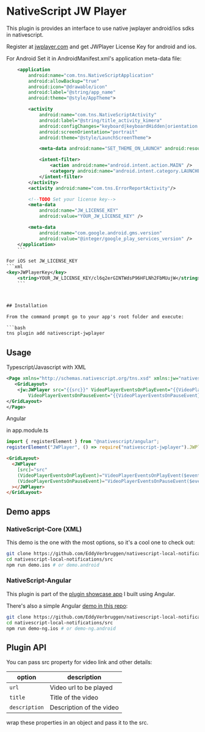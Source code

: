 # NativeScript JW Player

This plugin is provides an interface to use native jwplayer android/ios sdks in nativescript.

Register at [jwplayer.com](jwplayer.com) and get JWPlayer License Key for android and ios.

For Android Set it in AndroidManifest.xml's application meta-data file:

````xml
	<application
		android:name="com.tns.NativeScriptApplication"
		android:allowBackup="true"
		android:icon="@drawable/icon"
		android:label="@string/app_name"
		android:theme="@style/AppTheme">

		<activity
			android:name="com.tns.NativeScriptActivity"
			android:label="@string/title_activity_kimera"
			android:configChanges="keyboard|keyboardHidden|orientation|screenSize|smallestScreenSize|screenLayout|locale|uiMode"
			android:screenOrientation="portrait"
			android:theme="@style/LaunchScreenTheme">

			<meta-data android:name="SET_THEME_ON_LAUNCH" android:resource="@style/AppTheme" />

			<intent-filter>
				<action android:name="android.intent.action.MAIN" />
				<category android:name="android.intent.category.LAUNCHER" />
			</intent-filter>
		</activity>
		<activity android:name="com.tns.ErrorReportActivity"/>

        <!--TODO Set your license key-->
        <meta-data
            android:name="JW_LICENSE_KEY"
            android:value="YOUR_JW_LICENSE_KEY" />

        <meta-data
            android:name="com.google.android.gms.version"
            android:value="@integer/google_play_services_version" />
	</application>
    ```

For iOS set JW_LICENSE_KEY
```xml
<key>JWPlayerKey</key>
	<string>YOUR_JW_LICENSE_KEY/cl6q2erGINTWdsP96HFLNh2FbMUujW</string>
    ```



## Installation

From the command prompt go to your app's root folder and execute:

```bash
tns plugin add nativescript-jwplayer
````

## Usage

Typescript/Javascript with XML

```xml
<Page xmlns="http://schemas.nativescript.org/tns.xsd" xmlns:jw="nativescript-jwplayer">
   <GridLayout>
    <jw:JWPlayer src="{{src}}" VideoPlayerEventsOnPlayEvent="{{VideoPlayerEventsOnPlayEvent}}"
        VideoPlayerEventsOnPauseEvent="{{VideoPlayerEventsOnPauseEvent}}"></jw:JWPlayer>
</GridLayout>
</Page>
```

Angular

in app.module.ts

```js
import { registerElement } from "@nativescript/angular";
registerElement("JWPlayer", () => require("nativescript-jwplayer").JWPlayer);
```

```html
<GridLayout>
  <JWPlayer
    [src]="src"
    (VideoPlayerEventsOnPlayEvent)="VideoPlayerEventsOnPlayEvent($event)"
    (VideoPlayerEventsOnPauseEvent)="VideoPlayerEventsOnPauseEvent($event)"
  ></JWPlayer>
</GridLayout>
```

## Demo apps

### NativeScript-Core (XML)

This demo is the one with the most options, so it's a cool one to check out:

```bash
git clone https://github.com/EddyVerbruggen/nativescript-local-notifications
cd nativescript-local-notifications/src
npm run demo.ios # or demo.android
```

### NativeScript-Angular

This plugin is part of the [plugin showcase app](https://github.com/EddyVerbruggen/nativescript-pluginshowcase/tree/master/app/feedback) I built using Angular.

There's also a simple Angular [demo in this repo](https://github.com/EddyVerbruggen/nativescript-local-notifications/tree/master/demo-ng):

```bash
git clone https://github.com/EddyVerbruggen/nativescript-local-notifications
cd nativescript-local-notifications/src
npm run demo-ng.ios # or demo-ng.android
```

## Plugin API

You can pass src property for video link and other details:

| option        | description              |
| ------------- | ------------------------ |
| `url`         | Video url to be played   |
| `title`       | Title of the video       |
| `description` | Description of the video |

wrap these properties in an object and pass it to the src.

